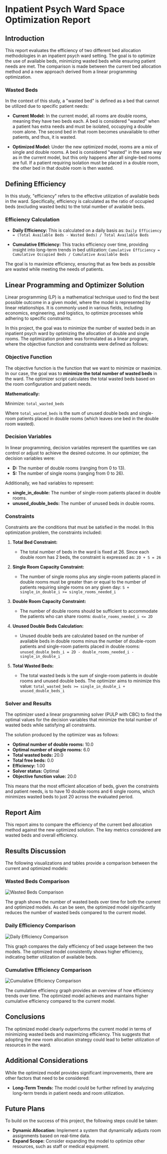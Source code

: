 
# Inpatient Psych Ward Space Optimization Report

## Introduction

This report evaluates the efficiency of two different bed allocation methodologies in an inpatient psych ward setting. The goal is to optimize the use of available beds, minimizing wasted beds while ensuring patient needs are met. The comparison is made between the current bed allocation method and a new approach derived from a linear programming optimization.

### Wasted Beds

In the context of this study, a "wasted bed" is defined as a bed that cannot be utilized due to specific patient needs:

- **Current Model:** In the current model, all rooms are double rooms, meaning they have two beds each. A bed is considered "wasted" when a patient has extra needs and must be isolated, occupying a double room alone. The second bed in that room becomes unavailable to other patients, and thus, it is wasted.

- **Optimized Model:** Under the new optimized model, rooms are a mix of single and double rooms. A bed is considered "wasted" in the same way as in the current model, but this only happens after all single-bed rooms are full. If a patient requiring isolation must be placed in a double room, the other bed in that double room is then wasted.

## Defining Efficiency

In this study, "efficiency" refers to the effective utilization of available beds in the ward. Specifically, efficiency is calculated as the ratio of occupied beds (excluding wasted beds) to the total number of available beds.

### Efficiency Calculation

- **Daily Efficiency:** This is calculated on a daily basis as:
  `Daily Efficiency = (Total Available Beds - Wasted Beds) / Total Available Beds`

- **Cumulative Efficiency:** This tracks efficiency over time, providing insight into long-term trends in bed utilization:
  `Cumulative Efficiency = Cumulative Occupied Beds / Cumulative Available Beds`

The goal is to maximize efficiency, ensuring that as few beds as possible are wasted while meeting the needs of patients.

## Linear Programming and Optimizer Solution

Linear programming (LP) is a mathematical technique used to find the best possible outcome in a given model, where the model is represented by linear relationships. It is commonly used in various fields, including economics, engineering, and logistics, to optimize processes while adhering to specific constraints.

In this project, the goal was to minimize the number of wasted beds in an inpatient psych ward by optimizing the allocation of double and single rooms. The optimization problem was formulated as a linear program, where the objective function and constraints were defined as follows:

### Objective Function

The objective function is the function that we want to minimize or maximize. In our case, the goal was to **minimize the total number of wasted beds** in the ward. The optimizer script calculates the total wasted beds based on the room configuration and patient needs.

**Mathematically:**

Minimize: `total_wasted_beds`

Where `total_wasted_beds` is the sum of unused double beds and single-room patients placed in double rooms (which leaves one bed in the double room wasted).

### Decision Variables

In linear programming, decision variables represent the quantities we can control or adjust to achieve the desired outcome. In our optimizer, the decision variables were:

- **D:** The number of double rooms (ranging from 0 to 13).
- **S:** The number of single rooms (ranging from 0 to 26).

Additionally, we had variables to represent:

- **single_in_double:** The number of single-room patients placed in double rooms.
- **unused_double_beds:** The number of unused beds in double rooms.

### Constraints

Constraints are the conditions that must be satisfied in the model. In this optimization problem, the constraints included:

1. **Total Bed Constraint:**
   - The total number of beds in the ward is fixed at 26. Since each double room has 2 beds, the constraint is expressed as:
   `2D + S = 26`

2. **Single Room Capacity Constraint:**
   - The number of single rooms plus any single-room patients placed in double rooms must be greater than or equal to the number of patients requiring single rooms on any given day:
   `S + single_in_double_i >= single_rooms_needed_i`

3. **Double Room Capacity Constraint:**
   - The number of double rooms should be sufficient to accommodate the patients who can share rooms:
   `double_rooms_needed_i <= 2D`

4. **Unused Double Beds Calculation:**
   - Unused double beds are calculated based on the number of available beds in double rooms minus the number of double-room patients and single-room patients placed in double rooms:
   `unused_double_beds_i = 2D - double_rooms_needed_i - single_in_double_i`

5. **Total Wasted Beds:**
   - The total wasted beds is the sum of single-room patients in double rooms and unused double beds. The optimizer aims to minimize this value:
   `total_wasted_beds >= single_in_double_i + unused_double_beds_i`

### Solver and Results

The optimizer used a linear programming solver (PULP with CBC) to find the optimal values for the decision variables that minimize the total number of wasted beds while satisfying all constraints.

The solution produced by the optimizer was as follows:

- **Optimal number of double rooms:** 10.0
- **Optimal number of single rooms:** 6.0
- **Total wasted beds:** 20.0
- **Total free beds:** 0.0
- **Efficiency:** 1.00
- **Solver status:** Optimal
- **Objective function value:** 20.0

This means that the most efficient allocation of beds, given the constraints and patient needs, is to have 10 double rooms and 6 single rooms, which minimizes wasted beds to just 20 across the evaluated period.

## Report Aim

This report aims to compare the efficiency of the current bed allocation method against the new optimized solution. The key metrics considered are wasted beds and overall efficiency.

## Results Discussion

The following visualizations and tables provide a comparison between the current and optimized models:

### Wasted Beds Comparison

![Wasted Beds Comparison](output/wasted_beds_comparison.png)

The graph shows the number of wasted beds over time for both the current and optimized models. As can be seen, the optimized model significantly reduces the number of wasted beds compared to the current model.

### Daily Efficiency Comparison

![Daily Efficiency Comparison](output/daily_efficiency_comparison.png)

This graph compares the daily efficiency of bed usage between the two models. The optimized model consistently shows higher efficiency, indicating better utilization of available beds.

### Cumulative Efficiency Comparison

![Cumulative Efficiency Comparison](output/cumulative_efficiency_comparison.png)

The cumulative efficiency graph provides an overview of how efficiency trends over time. The optimized model achieves and maintains higher cumulative efficiency compared to the current model.

## Conclusions

The optimized model clearly outperforms the current model in terms of minimizing wasted beds and maximizing efficiency. This suggests that adopting the new room allocation strategy could lead to better utilization of resources in the ward.

## Additional Considerations

While the optimized model provides significant improvements, there are other factors that need to be considered:

- **Long-Term Trends:** The model could be further refined by analyzing long-term trends in patient needs and room utilization.

## Future Plans

To build on the success of this project, the following steps could be taken:

- **Dynamic Allocation:** Implement a system that dynamically adjusts room assignments based on real-time data.
- **Expand Scope:** Consider expanding the model to optimize other resources, such as staff or medical equipment.
